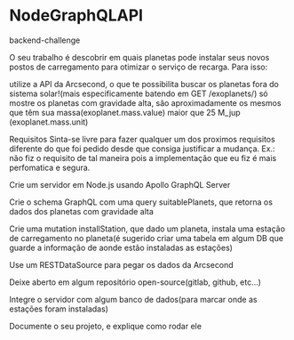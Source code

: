 # NodeGraphQLAPI

backend-challenge

O seu trabalho é descobrir em quais planetas pode instalar seus novos postos de carregamento para otimizar o serviço de recarga.
Para isso:

utilize a API da Arcsecond, o que te possibilita buscar os planetas fora do sistema solar!(mais especificamente batendo em GET /exoplanets/)
só mostre os planetas com gravidade alta,
são aproximadamente os mesmos que têm sua massa(exoplanet.mass.value) maior que 25 M_jup (exoplanet.mass.unit)

Requisitos
Sinta-se livre para fazer qualquer um dos proximos requisitos diferente do que foi pedido desde que consiga justificar a mudança. Ex.: não fiz o requisito de tal maneira pois a implementação que eu fiz é mais perfomatica e segura.


 Crie um servidor em Node.js usando Apollo GraphQL Server

 Crie o schema GraphQL com uma query suitablePlanets, que retorna os dados dos planetas com gravidade alta

 Crie uma mutation installStation, que dado um planeta, instala uma estação de carregamento no planeta(é sugerido criar uma tabela em algum DB que guarde a informação de aonde estão instaladas as estações)

 Use um RESTDataSource para pegar os dados da Arcsecond

 Deixe aberto em algum repositório open-source(gitlab, github, etc...)

 Integre o servidor com algum banco de dados(para marcar onde as estações foram instaladas)

 Documente o seu projeto, e explique como rodar ele
